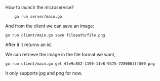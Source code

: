 How to launch the microservice?

```
    go run server/main.go
```

And from the client we can save an image:
```
go run client/main.go save filepath/file.png
```

After it it returns an id.

We can retrieve the image in the file format we want,
```
go run client/main.go get 6fe9c852-1190-11e8-9375-7200063ff500 png
```

It only supports jpg and png for now.